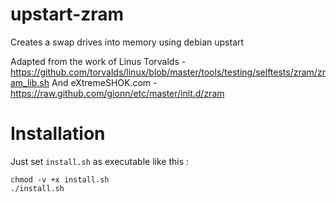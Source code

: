 # upstart-zram

Creates a swap drives into memory using debian upstart

Adapted from the work of Linus Torvalds - https://github.com/torvalds/linux/blob/master/tools/testing/selftests/zram/zram_lib.sh
And eXtremeSHOK.com - https://raw.github.com/gionn/etc/master/init.d/zram

# Installation

Just set `install.sh` as executable like this :

```shell
chmod -v +x install.sh
./install.sh
```
